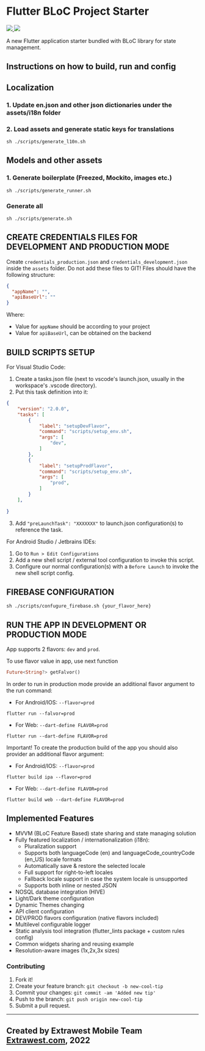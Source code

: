 # Flutter BLoC Project Starter

<a href="mailto:andriy.gulak@extrawest.com" alt="Contributors">
  <img src="https://img.shields.io/static/v1?label=Andriy Gulak&message=Maintainer&color=red" />
</a>
<a href="mailto:maksym.ostrovyj@extrawest.com" alt="Contributors">
  <img src="https://img.shields.io/static/v1?label=Maksym%20Ostrovyi&message=Contributor&color=red" />
</a>

A new Flutter application starter bundled with BLoC library for state management.

## Instructions on how to build, run and config
## Localization

### 1. Update en.json and other json dictionaries under the assets/i18n folder

### 2. Load assets and generate static keys for translations

```shell
sh ./scripts/generate_l10n.sh
```

## Models and other assets

### 1. Generate boilerplate (Freezed, Mockito, images etc.)

```shell
sh ./scripts/generate_runner.sh
```

### Generate all 

```shell
sh ./scripts/generate.sh
```

## CREATE CREDENTIALS FILES FOR DEVELOPMENT AND PRODUCTION MODE

Create `credentials_production.json` and `credentials_development.json` inside the `assets` folder.
Do not add these files to GIT!
Files should have the following structure:

```json
{
  "appName": "",
  "apiBaseUrl": ""
}
```
Where:
- Value for `appName` should be according to your project
- Value for `apiBaseUrl`, can be obtained on the backend

## BUILD SCRIPTS SETUP

For Visual Studio Code: 

1. Create a tasks.json file (next to vscode's launch.json, usually in the workspace's .vscode directory).
2. Put this task definition into it: 
```json
{
    "version": "2.0.0",
    "tasks": [
        {
            "label": "setupDevFlavor",
            "command": "scripts/setup_env.sh", 
            "args": [
                "dev",
            ]
        },
        {
            "label": "setupProdFlavor",
            "command": "scripts/setup_env.sh", 
            "args": [
                "prod",
            ]
        }
    ],
    
}
```
 
 3. Add `"preLaunchTask": "XXXXXXX"` to launch.json configuration(s) to reference the task.

 For Android Studio / Jetbrains IDEs:

 1. Go to `Run > Edit Configurations`
 2. Add a new shell script / external tool configuration to invoke this script.
 3. Configure our normal configuration(s) with a `Before Launch` to invoke the new shell script config.

## FIREBASE CONFIGURATION

```shell
sh ./scripts/confugure_firebase.sh {your_flavor_here}
```

## RUN THE APP IN DEVELOPMENT OR PRODUCTION MODE

App supports 2 flavors: `dev` and `prod`.

To use flavor value in app, use next function

```dart
Future<String?> getFalvor()
```

In order to run in production mode provide an additional flavor argument to the run
command:

- For Android/IOS:  `--flavor=prod`

```shell
flutter run --falvor=prod
```

- For Web: `--dart-define FLAVOR=prod`

```shell
flutter run --dart-define FLAVOR=prod
```


Important! To create the production build of the app you should also provider an
additional flavor argument:

- For Android/IOS:  `--flavor=prod`

```shell
flutter build ipa --flavor=prod
```

- For Web: `--dart-define FLAVOR=prod`

```shell
flutter build web --dart-define FLAVOR=prod
```

## Implemented Features

- MVVM (BLoC Feature Based) state sharing and state managing solution
- Fully featured localization / internationalization (i18n):
    - Pluralization support
    - Supports both languageCode (en) and languageCode_countryCode (en_US) locale formats
    - Automatically save & restore the selected locale
    - Full support for right-to-left locales
    - Fallback locale support in case the system locale is unsupported
    - Supports both inline or nested JSON
- NOSQL database integration (HIVE)
- Light/Dark theme configuration
- Dynamic Themes changing
- API client configuration
- DEV/PROD flavors configuration (native flavors included)
- Multilevel configurable logger
- Static analysis tool integration (flutter_lints package + custom rules config)
- Common widgets sharing and reusing example
- Resolution-aware images (1x,2x,3x sizes)

### Contributing

1. Fork it!
1. Create your feature branch: `git checkout -b new-cool-tip`
1. Commit your changes: `git commit -am 'Added new tip'`
1. Push to the branch: `git push origin new-cool-tip`
1. Submit a pull request.

---
Created by Extrawest Mobile Team
[Extrawest.com](https://www.extrawest.com), 2022
---
